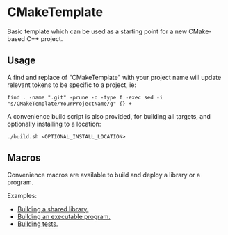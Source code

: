 # CMakeTemplate

Basic template which can be used as a starting point for a new CMake-based C++ project.

## Usage

A find and replace of "CMakeTemplate" with your project name will update relevant tokens to be specific to a project, ie:
```
find . -name ".git" -prune -o -type f -exec sed -i "s/CMakeTemplate/YourProjectName/g" {} +
```

A convenience build script is also provided, for building all targets, and optionally installing to a location:
```
./build.sh <OPTIONAL_INSTALL_LOCATION>
```

## Macros

Convenience macros are available to build and deploy a library or a program.

Examples:
- [Building a shared library.](exampleLibrary/CMakeLists.txt)
- [Building an executable program.](exampleProgram/CMakeLists.txt)
- [Building tests.](exampleLibrary/tests/CMakeLists.txt)
